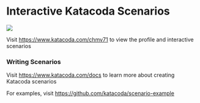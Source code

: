 # Interactive Katacoda Scenarios

[![](http://shields.katacoda.com/katacoda/chmv71/count.svg)](https://www.katacoda.com/chmv71 "Get your profile on Katacoda.com")

Visit https://www.katacoda.com/chmv71 to view the profile and interactive scenarios

### Writing Scenarios
Visit https://www.katacoda.com/docs to learn more about creating Katacoda scenarios

For examples, visit https://github.com/katacoda/scenario-example
